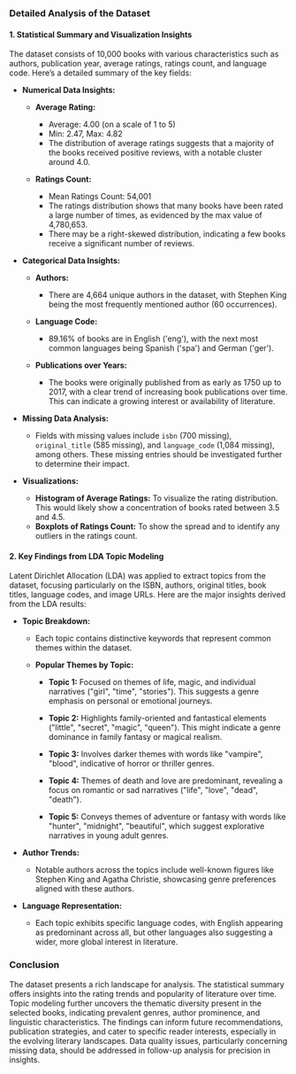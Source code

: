 ### Detailed Analysis of the Dataset

#### 1. Statistical Summary and Visualization Insights

The dataset consists of 10,000 books with various characteristics such as authors, publication year, average ratings, ratings count, and language code. Here’s a detailed summary of the key fields:

- **Numerical Data Insights:**
  - **Average Rating:**
    - Average: 4.00 (on a scale of 1 to 5)
    - Min: 2.47, Max: 4.82
    - The distribution of average ratings suggests that a majority of the books received positive reviews, with a notable cluster around 4.0.
  
  - **Ratings Count:**
    - Mean Ratings Count: 54,001
    - The ratings distribution shows that many books have been rated a large number of times, as evidenced by the max value of 4,780,653.
    - There may be a right-skewed distribution, indicating a few books receive a significant number of reviews.

- **Categorical Data Insights:**
  - **Authors:**
    - There are 4,664 unique authors in the dataset, with Stephen King being the most frequently mentioned author (60 occurrences).
  
  - **Language Code:**
    - 89.16% of books are in English ('eng'), with the next most common languages being Spanish ('spa') and German ('ger').
    
  - **Publications over Years:**
    - The books were originally published from as early as 1750 up to 2017, with a clear trend of increasing book publications over time. This can indicate a growing interest or availability of literature.

- **Missing Data Analysis:**
  - Fields with missing values include `isbn` (700 missing), `original_title` (585 missing), and `language_code` (1,084 missing), among others. These missing entries should be investigated further to determine their impact.

- **Visualizations:**
  - **Histogram of Average Ratings:** To visualize the rating distribution. This would likely show a concentration of books rated between 3.5 and 4.5.
  - **Boxplots of Ratings Count:** To show the spread and to identify any outliers in the ratings count.

#### 2. Key Findings from LDA Topic Modeling

Latent Dirichlet Allocation (LDA) was applied to extract topics from the dataset, focusing particularly on the ISBN, authors, original titles, book titles, language codes, and image URLs. Here are the major insights derived from the LDA results:

- **Topic Breakdown:**
  - Each topic contains distinctive keywords that represent common themes within the dataset.
  
  - **Popular Themes by Topic:**
    - **Topic 1:** Focused on themes of life, magic, and individual narratives ("girl", "time", "stories"). This suggests a genre emphasis on personal or emotional journeys.
    
    - **Topic 2:** Highlights family-oriented and fantastical elements ("little", "secret", "magic", "queen"). This might indicate a genre dominance in family fantasy or magical realism.
    
    - **Topic 3:** Involves darker themes with words like "vampire", "blood", indicative of horror or thriller genres.
    
    - **Topic 4:** Themes of death and love are predominant, revealing a focus on romantic or sad narratives ("life", "love", "dead", "death").
    
    - **Topic 5:** Conveys themes of adventure or fantasy with words like "hunter", "midnight", "beautiful", which suggest explorative narratives in young adult genres.
  
- **Author Trends:**
  - Notable authors across the topics include well-known figures like Stephen King and Agatha Christie, showcasing genre preferences aligned with these authors.
  
- **Language Representation:**
  - Each topic exhibits specific language codes, with English appearing as predominant across all, but other languages also suggesting a wider, more global interest in literature.

### Conclusion

The dataset presents a rich landscape for analysis. The statistical summary offers insights into the rating trends and popularity of literature over time. Topic modeling further uncovers the thematic diversity present in the selected books, indicating prevalent genres, author prominence, and linguistic characteristics. The findings can inform future recommendations, publication strategies, and cater to specific reader interests, especially in the evolving literary landscapes. Data quality issues, particularly concerning missing data, should be addressed in follow-up analysis for precision in insights.
